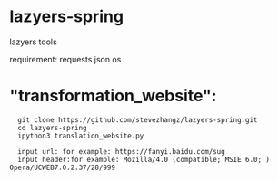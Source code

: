 # lazyers-spring
lazyers tools

requirement:
  requests
  json
  os

# "transformation_website":      
```
  git clone https://github.com/stevezhangz/lazyers-spring.git     
  cd lazyers-spring     
  ipython3 translation_website.py     
  
  input url: for example: https://fanyi.baidu.com/sug     
  input header:for example: Mozilla/4.0 (compatible; MSIE 6.0; ) Opera/UCWEB7.0.2.37/28/999     

